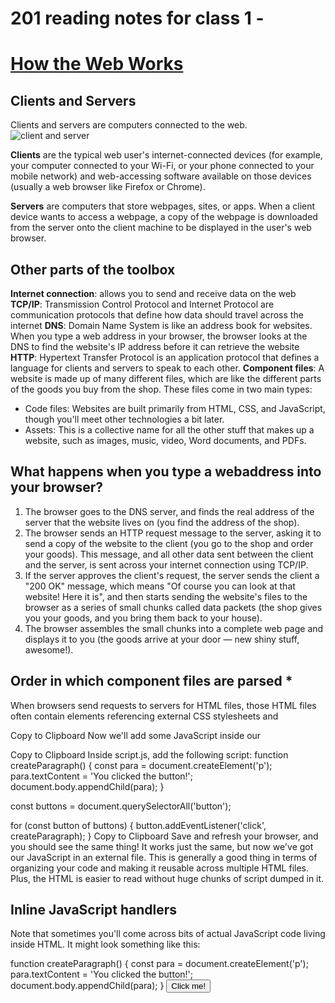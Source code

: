 # 201 reading notes for class 1 - 
# [How the Web Works](https://developer.mozilla.org/en-US/docs/Learn/Getting_started_with_the_web/How_the_Web_works)
## Clients and Servers
Clients and servers are computers connected to the web.
![client and server](https://developer.mozilla.org/en-US/docs/Learn/Getting_started_with_the_web/How_the_Web_works/simple-client-server.png)

**Clients** are the typical web user's internet-connected devices (for example, your computer connected to your Wi-Fi, or your phone connected to your mobile network) and web-accessing software available on those devices (usually a web browser like Firefox or Chrome).

**Servers** are computers that store webpages, sites, or apps. When a client device wants to access a webpage, a copy of the webpage is downloaded from the server onto the client machine to be displayed in the user's web browser.

## Other parts of the toolbox
**Internet connection**: allows you to send and receive data on the web
**TCP/IP**: Transmission Control Protocol and Internet Protocol are communication protocols that define how data should travel across the internet
**DNS**:  Domain Name System is like an address book for websites. When you type a web address in your browser, the browser looks at the DNS to find the website's IP address before it can retrieve the website
**HTTP**: Hypertext Transfer Protocol is an application protocol that defines a language for clients and servers to speak to each other.
**Component files**: A website is made up of many different files, which are like the different parts of the goods you buy from the shop. These files come in two main types:
 - Code files: Websites are built primarily from HTML, CSS, and JavaScript, though you'll meet other technologies a bit later.
 - Assets: This is a collective name for all the other stuff that makes up a website, such as images, music, video, Word documents, and PDFs.

## What happens when you type a webaddress into your browser?

1. The browser goes to the DNS server, and finds the real address of the server that the website lives on (you find the address of the shop).
2. The browser sends an HTTP request message to the server, asking it to send a copy of the website to the client (you go to the shop and order your goods). This message, and all other data sent between the client and the server, is sent across your internet connection using TCP/IP.
3. If the server approves the client's request, the server sends the client a "200 OK" message, which means "Of course you can look at that website! Here it is", and then starts sending the website's files to the browser as a series of small chunks called data packets (the shop gives you your goods, and you bring them back to your house).
4. The browser assembles the small chunks into a complete web page and displays it to you (the goods arrive at your door — new shiny stuff, awesome!).

## Order in which component files are parsed *
When browsers send requests to servers for HTML files, those HTML files often contain <link> elements referencing external CSS stylesheets and <script> elements referencing external JavaScript scripts. It's important to know the order in which those files are parsed by the browser as the browser loads the page:
  
  - The browser parses the HTML file first, and that leads to the browser recognizing any <link>-element references to external CSS stylesheets and any <script>-element references to scripts.
  
  - As the browser parses the HTML, it sends requests back to the server for any CSS files it has found from <link> elements, and any JavaScript files it has found from <script> elements, and from those, then parses the CSS and JavaScript.
  
  - The browser generates an in-memory DOM tree from the parsed HTML, generates an in-memory CSSOM structure from the parsed CSS, and compiles and executes the parsed JavaScript.
  
  - As the browser builds the DOM tree and applies the styles from the CSSOM tree and executes the JavaScript, a visual representation of the page is painted to the screen, and the user sees the page content and can begin to interact with it.

# Web Design and Process - what will your website look like?
## Planning
Ask yourself questions like,
1. What is your website about? Do you like dogs, New York, or Pac-Man?
2. What information are you presenting on the subject? Write a title and a few paragraphs and think of an image you'd like to show on your page.
3. What does your website look like, in simple high-level terms? What's the background color? What kind of font is appropriate: formal, cartoony, bold and loud, subtle?

## Sketching 
![sketch](https://developer.mozilla.org/en-US/docs/Learn/Getting_started_with_the_web/What_will_your_website_look_like/website-drawing-scan.png)

## Choosing assets
such as font, text, images, and so on
  
 ### To choose a color, 
go to the Color Picker and find a color you like. When you click on a color, you'll see a strange six-character code like #660066. That's called a hex code (short for hexadecimal), and represents your color
  
### How can you find images to add to a website? *
  
1. To choose an image, go to Google Images and search for something suitable.
2. When you find the image you want, click on the image to get an enlarged view of it.
3. Right-click the image (Ctrl + click on a Mac), choose Save Image As…, and choose a safe place to save your image. Alternatively, copy the image's web address from your browser's address bar for later use.

###  Font
To choose a font:

1. Go to Google Fonts and find one you like.
2. Copy the lines of code Google gives you into your text editor to save for later.
  
# [Javascript Basics](https://developer.mozilla.org/en-US/docs/Learn/Getting_started_with_the_web/JavaScript_basics)
**JavaScript** is a programming language that adds interactivity to your website. This happens in games, in the behavior of responses when buttons are pressed or with data entry on forms; with dynamic styling; with animation, etc. 

The language was written by Brendan Eich.
  
 ## Variables
Variables are containers that store values. You start by declaring a variable with the let keyword, followed by the name you give to the variable:
  
  ### Types of Variables
String:	This is a sequence of text known as a string. To signify that the value is a string, enclose it in single quote marks.	let myVariable = 'Bob';
  
Number:	This is a number. Numbers don't have quotes around them.	let myVariable = 10;
  
Boolean:	This is a True/False value. The words true and false are special keywords that don't need quote marks.	let myVariable = true;
  
Array:	This is a structure that allows you to store multiple values in a single reference.	let myVariable = [1,'Bob','Steve',10];
Refer to each member of the array like this:
myVariable[0], myVariable[1], etc.
 
Object:	This can be anything. Everything in JavaScript is an object and can be stored in a variable. Keep this in mind as you learn.	let myVariable = document.querySelector('h1');
  
### Comments
// this is a single lined comment
  
  /*
Everything in between is a comment.
*/
  
  ### Operators
  A mathematical symbol that produces a result based on two values (or variables).
  
### Conditionals
Conditionals are code structures used to test if an expression returns true or not. A very common form of conditionals is the if...else statement.
  
 ### Functions
Functions are a way of packaging functionality that you wish to reuse. It's possible to define a body of code as a function that executes when you call the function name in your code. This is a good alternative to repeatedly writing the same code. You have already seen some uses of functions.
  
  ### Events
Real interactivity on a website requires event handlers. These are code structures that listen for activity in the browser, and run code in response. The most obvious example is handling the click event, which is fired by the browser when you click on something with your mouse.
  
  # QUESTIONS
  
 1. Compose a short poem describing how HTTP sends data between computers.
  ## HTTP Poem 
http, I'll forever be in your browser. 
Asking you to send me a site of you in your trousers
Sending me little messages 
You're speaking all my languages
I want the clearest copy, 
no need to get sloppy 
use icp/ip, cause I wanna see you entirely
  
  
2. Describe how HTML, CSS, and JS files are “parsed” in the browser
  
  When browsers send requests to servers for HTML files, those HTML files often contain <link> elements referencing external CSS stylesheets and <script> elements referencing external JavaScript scripts. It's important to know the order in which those files are parsed by the browser as the browser loads the page:
  
  - Browser parses HTML first, which leads to the browser checking for any <link>-element references to external CSS stylesheets and any <script>-element references to scripts.
  
  - As the browser parses the HTML, it sends requests back to the server for any CSS files it has found from <link> elements, and any JavaScript files it has found from <script> elements, and from those, then parses the CSS and JavaScript.
  
  - The browser generates an in-memory DOM tree from the parsed HTML, generates an in-memory CSSOM structure from the parsed CSS, and compiles and executes the parsed JavaScript.
  
  - As the browser builds the DOM tree and applies the styles from the CSSOM tree and executes the JavaScript, a visual representation of the page is painted to the screen, and the user sees the page content and can begin to interact with it.
  
  - How can you find images to add to a Website?
  
  3. How can you find images to add to a website? 
- To choose an image, go to Google Images and search for something suitable.
- When you find the image you want, click on the image to get an enlarged view of it.
- Right-click the image (Ctrl + click on a Mac), choose Save Image As…, and choose a safe place to save your image. Alternatively, copy the image's web address from your browser's address bar for later use.
    
4. How do you create a String vs a Number in JavaScript?
  a string is created by using quote marks ("") For example: let myVariable = 'bob; or "bob";
  A number does not require quote marks and can be created by simply saying something like, let myVariable = 10
  
5. What is a Variable and why are they important in JavaScript?
A variable is a container that stores values. It's important in Javascript to declare a variable to a value, because if values couldn't change, then you couldn't do anything dynamic (like personalize a greeting message or change an image displayed in an image gallery).
  
  # Introduction to HTML
  
1. What is an HTML attribute?
  Attributes contain extra information about the element that won't appear in the content 
  for example: <p class ="editor-note">My cat is very grumpy</p>
  
2. Describe the Anatomy of an HTMl element.
  ![anatomy](https://developer.mozilla.org/en-US/docs/Learn/HTML/Introduction_to_HTML/Getting_started/grumpy-cat-small.png)

  The opening tag: This consists of the name of the element (in this example, p for paragraph), wrapped in opening and closing angle brackets. This opening tag marks where the element begins or starts to take effect. In this example, it precedes the start of the paragraph text.
  
The content: This is the content of the element. In this example, it is the paragraph text.
  
The closing tag: This is the same as the opening tag, except that it includes a forward slash before the element name. This marks where the element ends. Failing to include a closing tag is a common beginner error that can produce peculiar results.
  
The element is the opening tag, followed by content, followed by the closing tag.
  
3. What is the Difference between <article> and <section> element tags?
  <article> tags enclose a block of related content that makes sense on its own without the rest of the page (for ex: a single blog post)
    whereas <section> tags are similar, but more for grouping together a single part of the page that constitutes one single piece of functionality (e.g., a mini map, or a set of article headlines and summaries), or a theme. 
    
4. What Elements does a “typical” website include?
    - header: <header>.
    - navigation bar: <nav>.
    - main content: <main>, with various content subsections represented by <article>, <section>, and <div> elements.
    - sidebar: <aside>; often placed inside <main>.
    - footer: <footer>.
    
5. How does metadata influence Search Engine Optimization?
    Metadata increases your SEO efforts because it's written in the search engine's language. It aids search engines by providing a better understanding the topic of your webpages and content. It also helps them display more relevant results to searchers
    
6. How is the <meta> HTML tag used when specifying metadata?
    The <meta> tag defines metadata about an HTML document. Metadata is data (information) about data. <meta> tags always go inside the <head> element, and are typically used to specify character set, page description, keywords, author of the document, and viewport settings.
    
   ### How to start to design a Website.

1. What is the first step to designing a Website?
    define what you want to accomplish with it.
    
2. What is the most important question to answer when designing a Website?
    What exactly do I want to accomplish?
   
    ### Semantics.

1. Why should you use an <h1> element over a <span> element to display a top level heading?
    because <h1> easily and quickly automatically adjusts the size of the font whereas with span you have to be more intricately detaield

2. What are the benefits of using semantic tags in our HTML?
    Giving the webpage a more interesting and dynamic visual appearance with different sized texts
    
3. What is JavaScript?
    Javascript is a scripting language that runs in the browser (also in your 
local environment with NodeJS)
    
JS is behind every action/interaction you have performed on the browser
With JS you can create web apps that will run on any machine with a browser
    
    ### What is javascript?

1. Describe 2 things that require JavaScript in the Browser?
    A very common use of JavaScript is to dynamically modify HTML and CSS to update a user interface, via the Document Object Model API
    
    When the browser encounters a block of JavaScript, it generally runs it in order, from top to bottom. This means that you need to be careful what order you put things in. 
    
2. How can you add JavaScript to an HTML document?
    Three ways:
   ## internal:
    make a local copy of our example file apply-javascript.html. Save it in a directory somewhere sensible.
Open the file in your web browser and in your text editor. You'll see that the HTML creates a simple web page containing a clickable button.
Next, go to your text editor and add the following in your head — just before your closing </head> tag:
<script>

  // JavaScript goes here

</script>
Copy to Clipboard
Now we'll add some JavaScript inside our <script> element to make the page do something more interesting — add the following code just below the "// JavaScript goes here" line:
document.addEventListener('DOMContentLoaded', () => {
  function createParagraph() {
    const para = document.createElement('p');
    para.textContent = 'You clicked the button!';
    document.body.appendChild(para);
  }

  const buttons = document.querySelectorAll('button');

  for (const button of buttons) {
    button.addEventListener('click', createParagraph);
  }
});
Copy to Clipboard
Save your file and refresh the browser — now you should see that when you click the button, a new paragraph is generated and placed below.
    
    ## externally: 
    First, create a new file in the same directory as your sample HTML file. Call it script.js — make sure it has that .js filename extension, as that's how it is recognized as JavaScript.
Replace your current <script> element with the following:
<script src="script.js" defer></script>
Copy to Clipboard
Inside script.js, add the following script:
function createParagraph() {
  const para = document.createElement('p');
  para.textContent = 'You clicked the button!';
  document.body.appendChild(para);
}

const buttons = document.querySelectorAll('button');

for (const button of buttons) {
  button.addEventListener('click', createParagraph);
}
Copy to Clipboard
Save and refresh your browser, and you should see the same thing! It works just the same, but now we've got our JavaScript in an external file. This is generally a good thing in terms of organizing your code and making it reusable across multiple HTML files. Plus, the HTML is easier to read without huge chunks of script dumped in it.
    
   ## Inline JavaScript handlers
Note that sometimes you'll come across bits of actual JavaScript code living inside HTML. It might look something like this:

function createParagraph() {
  const para = document.createElement('p');
  para.textContent = 'You clicked the button!';
  document.body.appendChild(para);
}
<button onclick="createParagraph()">Click me!</button>
